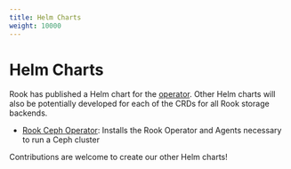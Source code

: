 ```yaml
---
title: Helm Charts
weight: 10000
---
```


# Helm Charts

Rook has published a Helm chart for the [operator](helm-operator.md). Other Helm charts will also be potentially developed for each of the
CRDs for all Rook storage backends.

* [Rook Ceph Operator](helm-operator.md): Installs the Rook Operator and Agents necessary to run a Ceph cluster

Contributions are welcome to create our other Helm charts!
